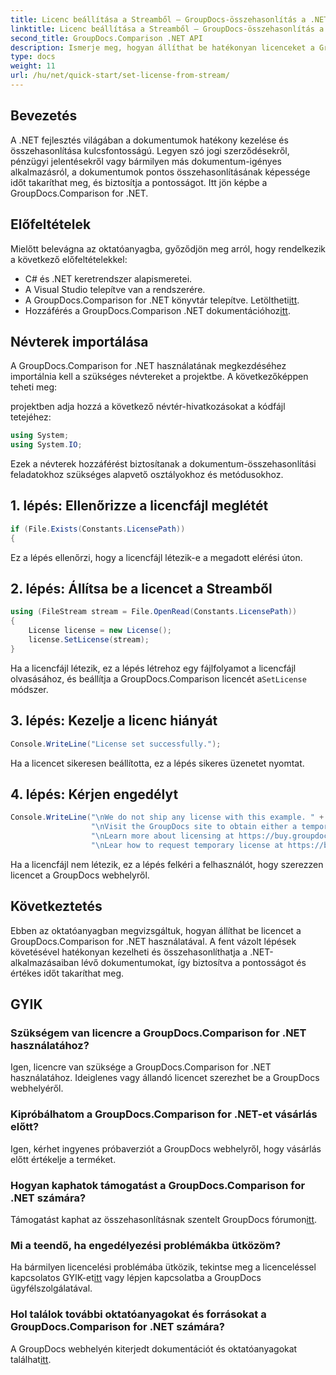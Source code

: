 ```yaml
---
title: Licenc beállítása a Streamből – GroupDocs-összehasonlítás a .NET-hez
linktitle: Licenc beállítása a Streamből – GroupDocs-összehasonlítás a .NET-hez
second_title: GroupDocs.Comparison .NET API
description: Ismerje meg, hogyan állíthat be hatékonyan licenceket a GroupDocs.Comparison for .NET használatával. Ezzel az oktatóanyaggal biztosíthatja a dokumentumok pontosságát, és időt takaríthat meg.
type: docs
weight: 11
url: /hu/net/quick-start/set-license-from-stream/
---
```

## Bevezetés
A .NET fejlesztés világában a dokumentumok hatékony kezelése és összehasonlítása kulcsfontosságú. Legyen szó jogi szerződésekről, pénzügyi jelentésekről vagy bármilyen más dokumentum-igényes alkalmazásról, a dokumentumok pontos összehasonlításának képessége időt takaríthat meg, és biztosítja a pontosságot. Itt jön képbe a GroupDocs.Comparison for .NET. 
## Előfeltételek
Mielőtt belevágna az oktatóanyagba, győződjön meg arról, hogy rendelkezik a következő előfeltételekkel:
- C# és .NET keretrendszer alapismeretei.
- A Visual Studio telepítve van a rendszerére.
-  A GroupDocs.Comparison for .NET könyvtár telepítve. Letöltheti[itt](https://releases.groupdocs.com/comparison/net/).
-  Hozzáférés a GroupDocs.Comparison .NET dokumentációhoz[itt](https://reference.groupdocs.com/comparison/net/).

## Névterek importálása
A GroupDocs.Comparison for .NET használatának megkezdéséhez importálnia kell a szükséges névtereket a projektbe. A következőképpen teheti meg:

projektben adja hozzá a következő névtér-hivatkozásokat a kódfájl tetejéhez:
```csharp
using System;
using System.IO;
```
Ezek a névterek hozzáférést biztosítanak a dokumentum-összehasonlítási feladatokhoz szükséges alapvető osztályokhoz és metódusokhoz.

## 1. lépés: Ellenőrizze a licencfájl meglétét
```csharp
if (File.Exists(Constants.LicensePath))
{
```
Ez a lépés ellenőrzi, hogy a licencfájl létezik-e a megadott elérési úton.
## 2. lépés: Állítsa be a licencet a Streamből
```csharp
using (FileStream stream = File.OpenRead(Constants.LicensePath))
{
    License license = new License();
    license.SetLicense(stream);
}
```
 Ha a licencfájl létezik, ez a lépés létrehoz egy fájlfolyamot a licencfájl olvasásához, és beállítja a GroupDocs.Comparison licencét a`SetLicense` módszer.
## 3. lépés: Kezelje a licenc hiányát
```csharp
Console.WriteLine("License set successfully.");
```
Ha a licencet sikeresen beállította, ez a lépés sikeres üzenetet nyomtat.
## 4. lépés: Kérjen engedélyt
```csharp
Console.WriteLine("\nWe do not ship any license with this example. " +
                  "\nVisit the GroupDocs site to obtain either a temporary or permanent license. " +
                  "\nLearn more about licensing at https://buy.groupdocs.com/faqs/licensing. "+
                  "\nLear how to request temporary license at https://buy.groupdocs.com/temporary-license.");
```
Ha a licencfájl nem létezik, ez a lépés felkéri a felhasználót, hogy szerezzen licencet a GroupDocs webhelyről.

## Következtetés
Ebben az oktatóanyagban megvizsgáltuk, hogyan állíthat be licencet a GroupDocs.Comparison for .NET használatával. A fent vázolt lépések követésével hatékonyan kezelheti és összehasonlíthatja a .NET-alkalmazásaiban lévő dokumentumokat, így biztosítva a pontosságot és értékes időt takaríthat meg.
## GYIK
### Szükségem van licencre a GroupDocs.Comparison for .NET használatához?
Igen, licencre van szüksége a GroupDocs.Comparison for .NET használatához. Ideiglenes vagy állandó licencet szerezhet be a GroupDocs webhelyéről.
### Kipróbálhatom a GroupDocs.Comparison for .NET-et vásárlás előtt?
Igen, kérhet ingyenes próbaverziót a GroupDocs webhelyről, hogy vásárlás előtt értékelje a terméket.
### Hogyan kaphatok támogatást a GroupDocs.Comparison for .NET számára?
 Támogatást kaphat az összehasonlításnak szentelt GroupDocs fórumon[itt](https://forum.groupdocs.com/c/comparison/12).
### Mi a teendő, ha engedélyezési problémákba ütközöm?
 Ha bármilyen licencelési problémába ütközik, tekintse meg a licenceléssel kapcsolatos GYIK-et[itt](https://purchase.groupdocs.com/faqs/licensing) vagy lépjen kapcsolatba a GroupDocs ügyfélszolgálatával.
### Hol találok további oktatóanyagokat és forrásokat a GroupDocs.Comparison for .NET számára?
 A GroupDocs webhelyén kiterjedt dokumentációt és oktatóanyagokat találhat[itt](https://reference.groupdocs.com/comparison/net/).